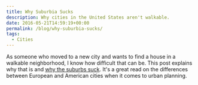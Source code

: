 ```yaml
---
title: Why Suburbia Sucks
description: Why cities in the United States aren't walkable.
date: 2016-05-21T14:59:19+00:00
permalink: /blog/why-suburbia-sucks/
tags:
  - Cities
---
```


As someone who moved to a new city and wants to find a house in a walkable neighborhood, I know how difficult that can be. This post explains why that is and [why the suburbs suck](https://likewise.am/2016/05/08/why-suburbia-sucks/). It's a great read on the differences between European and American cities when it comes to urban planning.
